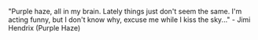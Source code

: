"Purple haze, all in my brain.
 Lately things just don't seem the same.
 I'm acting funny, but I don't know why, excuse me while I kiss the sky..."
	 - Jimi Hendrix (Purple Haze) 